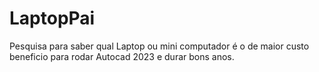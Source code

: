 # LaptopPai
Pesquisa para saber qual Laptop ou mini computador é o de maior custo beneficio para rodar Autocad 2023 e durar bons anos.
